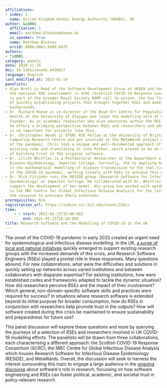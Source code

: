 ```yaml
---
affiliations:
- index: 1
  name: United Kingdom Atomic Energy Authority (UKAEA), UK
author: &id001
  affiliation: 1
  email: matthew.bluteau@ukaea.uk
  is_speaker: true
  name: Matthew Bluteau
  orcid: 0000-0001-9498-8475
authors:
- *id001
category: panels
date: 2020-11-25
doi: 10.5281/zenodo.4430817
language: English
last_modified_at: 2021-01-10
panelists:
- Alys Brett is Head of the Software Development Group at UKAEA and has coordinated
  the national RSE involvement in SCRC (Scottish COVID-19 Response Consortium), which
  is part of the broader Royal Society RAMP call to action. She has first-hand experience
  of quickly establishing projects that brought together RSEs and modellers from different
  backgrounds.
- Dr. Richard Reeve is co-director of the Boyd Orr Centre for Population and Ecosystem
  Health at the University of Glasgow and leads the modelling work of SCRC as a joint
  founder. As an academic researcher who also advocates within the RSE community,
  he offers a bridging perspective between RSEs and researchers and why their relationship
  is so important for projects like this.
- Dr. Christopher Woods is EPSRC RSE Fellow at the University of Bristol's Advanced
  Computing Research Centre and got involved in the MetaWards project near the beginning
  of the pandemic. Chris took a unique and well-documented approach of adopting the
  existing code and translating it into Python, which proved to be an effective way
  of building trust in the original software.
- Dr. Lilith Whittles is a Postdoctoral Researcher at the Department of Infectious
  Disease Epidemiology, Imperial College. Currently, she is applying her expertise
  in the mathematical modelling of disease transmission to the real-time modelling
  of the COVID-19 epidemic, working closely with RSEs to achieve this goal.
- Dr. Rich Fitzjohn runs the RESIDE group (Research Software for Infectious Disease
  Epidemiology) at Imperial College. He collaborated with Dr. Whittles directly to
  support the development of her model. His group has worked with epidemiologists
  in the MRC Centre for Global Infectious Disease Analysis for the last 5 years, including
  the response to previous Ebola outbreaks.
prerequisites: N/A
registration_url: https://indico.scc.kit.edu/event/2261/
time:
    - - start: 2021-01-13T15:00:00Z
        end: 2021-01-13T16:30:00Z
title: Research Software and the Modelling of COVID-19 in the UK
---
```


The onset of the COVID-19 pandemic in early 2020 created an urgent need for
epidemiological and infectious disease modelling. In the UK, [a surge of local
and national initiatives][1] quickly emerged to support existing research groups
with the increased demands of this crisis, and Research Software Engineers
(RSEs) played a pivotal role in these responses. Many questions abound. For new
collaborations, what were the difficulties and solutions in quickly setting up
networks across varied institutions and between collaborators with disparate
expertise? For existing institutions, how were established codes and frameworks
adapted to tackle the dynamic situation? How did researchers perceive RSEs and
the impact of their involvement?  Which general, non-domain-specific software
skills and practices were required for success? In situations where research
software is extended beyond its initial purpose for broader consumption, how do
RSEs in conjunction with researchers help promote trust in the outputs? How
will software created during this crisis be maintained to ensure sustainability
and preparedness for future use?

This panel discussion will explore these questions and more by querying the
journeys of a selection of RSEs and researchers involved in UK COVID-19
modelling efforts. The panellists will be drawn from three collaborations, each
characterising a different approach: the Scottish COVID-19 Response Consortium
(SCRC), the MRC Centre for Global Infectious Disease Analysis which houses
Research Software for Infectious Disease Epidemiology (RESIDE), and MetaWards.
Overall, the discussion will seek to harness the interest surrounding this
topic to engage a large audience in the [ongoing discourse][2] about software's
role in research, focussing on how software engineering and RSEs can foster
political, academic, and societal trust in policy-relevant research.

[1]: https://society-rse.org/rse-contributions-to-covid-19-research/
[2]: https://www.researchprofessionalnews.com/rr-news-uk-views-of-the-uk-2020-5-critique-software-but-understand-the-constraints-it-s-written-under/